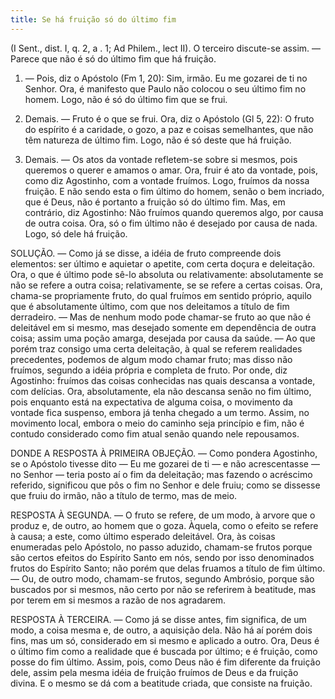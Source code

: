 ```yaml
---
title: Se há fruição só do último fim
---
```


(I Sent., dist. I, q. 2, a . 1; Ad Philem., lect II).
  O terceiro discute-se assim. ― Parece que não é só do último fim que há fruição.  

1. ― Pois, diz o Apóstolo (Fm 1, 20): Sim, irmão. Eu me gozarei de ti no Senhor. Ora, é manifesto que Paulo não colocou o seu último fim no homem. Logo, não é só do último fim que se frui.  

2. Demais. ― Fruto é o que se frui. Ora, diz o Apóstolo (Gl 5, 22): O fruto do espírito é a caridade, o gozo, a paz e coisas semelhantes, que não têm natureza de último fim. Logo, não é só deste que há fruição.  

3. Demais. ― Os atos da vontade refletem-se sobre si mesmos, pois queremos o querer e amamos o amar. Ora, fruir é ato da vontade, pois, como diz Agostinho, com a vontade fruímos. Logo, fruímos da nossa fruição. E não sendo esta o fim último do homem, senão o bem incriado, que é Deus, não é portanto a fruição só do último fim.  Mas, em contrário, diz Agostinho: Não fruímos quando queremos algo, por causa de outra coisa. Ora, só o fim último não é desejado por causa de nada. Logo, só dele há fruição.  

SOLUÇÃO. ― Como já se disse, a idéia de fruto compreende dois elementos: ser último e aquietar o apetite, com certa doçura e deleitação. Ora, o que é último pode sê-lo absoluta ou relativamente: absolutamente se não se refere a outra coisa; relativamente, se se refere a certas coisas. Ora, chama-se propriamente fruto, do qual fruímos em sentido próprio, aquilo que é absolutamente último, com que nos deleitamos a título de fim derradeiro. ― Mas de nenhum modo pode chamar-se fruto ao que não é deleitável em si mesmo, mas desejado somente em dependência de outra coisa; assim uma poção amarga, desejada por causa da saúde. ― Ao que porém traz consigo uma certa deleitação, à qual se referem realidades precedentes, podemos de algum modo chamar fruto; mas disso não fruímos, segundo a idéia própria e completa de fruto. Por onde, diz Agostinho: fruímos das coisas conhecidas nas quais descansa a vontade, com delícias. Ora, absolutamente, ela não descansa senão no fim último, pois enquanto está na expectativa de alguma coisa, o movimento da vontade fica suspenso, embora já tenha chegado a um termo. Assim, no movimento local, embora o meio do caminho seja princípio e fim, não é contudo considerado como fim atual senão quando nele repousamos.  

DONDE A RESPOSTA À PRIMEIRA OBJEÇÃO. — Como pondera Agostinho, se o Apóstolo tivesse dito ― Eu me gozarei de ti ― e não acrescentasse ― no Senhor ― teria posto aí o fim da deleitação; mas fazendo o acréscimo referido, significou que pôs o fim no Senhor e dele fruiu; como se dissesse que fruiu do irmão, não a título de termo, mas de meio.  

RESPOSTA À SEGUNDA. ― O fruto se refere, de um modo, à arvore que o produz e, de outro, ao homem que o goza. Àquela, como o efeito se refere à causa; a este, como último esperado deleitável. Ora, às coisas enumeradas pelo Apóstolo, no passo aduzido, chamam-se frutos porque são certos efeitos do Espírito Santo em nós, sendo por isso denominados frutos do Espírito Santo; não porém que delas fruamos a título de fim último. ― Ou, de outro modo, chamam-se frutos, segundo Ambrósio, porque são buscados por si mesmos, não certo por não se referirem à beatitude, mas por terem em si mesmos a razão de nos agradarem.  

RESPOSTA À TERCEIRA. ― Como já se disse antes, fim significa, de um modo, a coisa mesma e, de outro, a aquisição dela. Não há aí porém dois fins, mas um só, considerado em si mesmo e aplicado a outro. Ora, Deus é o último fim como a realidade que é buscada por último; e é fruição, como posse do fim último. Assim, pois, como Deus não é fim diferente da fruição dele, assim pela mesma idéia de fruição fruímos de Deus e da fruição divina. E o mesmo se dá com a beatitude criada, que consiste na fruição.